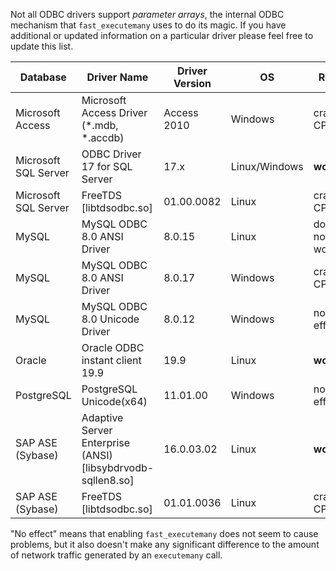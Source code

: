 Not all ODBC drivers support *parameter arrays*, the internal ODBC mechanism that `fast_executemany` uses to do its magic. If you have additional or updated information on a particular driver please feel free to update this list.

| Database | Driver Name | Driver Version | OS | Result | Notes |
| --- | --- | --- | --- | --- | --- |
| Microsoft Access | Microsoft Access Driver (*.mdb, *.accdb) | Access 2010 | Windows | crashes CPython | |
| Microsoft SQL Server | ODBC Driver 17 for SQL Server | 17.x | Linux/Windows | **works** | [local temporary tables](https://github.com/mkleehammer/pyodbc/wiki/Tips-and-Tricks-by-Database-Platform#using-fast_executemany-with-a-temporary-table), [TVPs](https://github.com/mkleehammer/pyodbc/issues/601) |
| Microsoft SQL Server | FreeTDS [libtdsodbc.so] | 01.00.0082 | Linux | crashes CPython | |
| MySQL | MySQL ODBC 8.0 ANSI Driver | 8.0.15 | Linux | does not work | |
| MySQL | MySQL ODBC 8.0 ANSI Driver | 8.0.17 | Windows | crashes CPython | |
| MySQL | MySQL ODBC 8.0 Unicode Driver | 8.0.12 | Windows | no effect | |
| Oracle | Oracle ODBC instant client 19.9 | 19.9 | Linux | **works** | |
| PostgreSQL | PostgreSQL Unicode(x64) | 11.01.00 | Windows | no effect | |
| SAP ASE (Sybase) | Adaptive Server Enterprise (ANSI) [libsybdrvodb-sqllen8.so] | 16.0.03.02 | Linux | **works** | tested using `charset=utf8` |
| SAP ASE (Sybase) | FreeTDS [libtdsodbc.so] | 01.01.0036 | Linux | crashes CPython | |

"No effect" means that enabling `fast_executemany` does not seem to cause problems, but it also doesn't make any significant difference to the amount of network traffic generated by an `executemany` call.